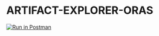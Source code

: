 # ARTIFACT-EXPLORER-ORAS
[![Run in Postman](https://run.pstmn.io/button.svg)](https://app.getpostman.com/run-collection/24770121-7d53b7b9-d8f8-4f0f-98a0-c91a66c5aa0e?action=collection%2Ffork&collection-url=entityId%3D24770121-7d53b7b9-d8f8-4f0f-98a0-c91a66c5aa0e%26entityType%3Dcollection%26workspaceId%3D1a3ab5e7-5690-4728-a316-dec972dadd6f)
